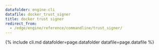 ```yaml
---
datafolder: engine-cli
datafile: docker_trust_signer
title: docker trust signer
redirect_from:
  - /edge/engine/reference/commandline/trust_signer/
---
```

<!--
This page is automatically generated from Docker's source code. If you want to
suggest a change to the text that appears here, open a ticket or pull request
in the source repository on GitHub:

https://github.com/docker/cli
-->

{% include cli.md datafolder=page.datafolder datafile=page.datafile %}
